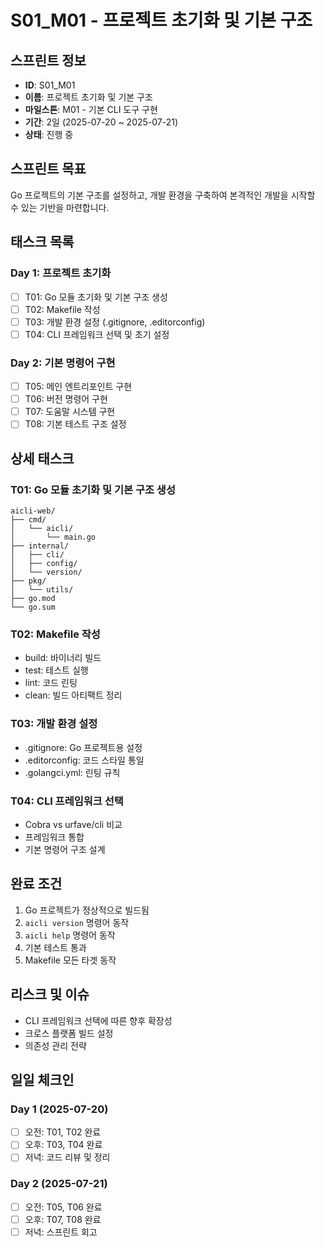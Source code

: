 # S01_M01 - 프로젝트 초기화 및 기본 구조

## 스프린트 정보
- **ID**: S01_M01
- **이름**: 프로젝트 초기화 및 기본 구조
- **마일스톤**: M01 - 기본 CLI 도구 구현
- **기간**: 2일 (2025-07-20 ~ 2025-07-21)
- **상태**: 진행 중

## 스프린트 목표
Go 프로젝트의 기본 구조를 설정하고, 개발 환경을 구축하여 본격적인 개발을 시작할 수 있는 기반을 마련합니다.

## 태스크 목록

### Day 1: 프로젝트 초기화
- [ ] T01: Go 모듈 초기화 및 기본 구조 생성
- [ ] T02: Makefile 작성
- [ ] T03: 개발 환경 설정 (.gitignore, .editorconfig)
- [ ] T04: CLI 프레임워크 선택 및 초기 설정

### Day 2: 기본 명령어 구현
- [ ] T05: 메인 엔트리포인트 구현
- [ ] T06: 버전 명령어 구현
- [ ] T07: 도움말 시스템 구현
- [ ] T08: 기본 테스트 구조 설정

## 상세 태스크

### T01: Go 모듈 초기화 및 기본 구조 생성
```
aicli-web/
├── cmd/
│   └── aicli/
│       └── main.go
├── internal/
│   ├── cli/
│   ├── config/
│   └── version/
├── pkg/
│   └── utils/
├── go.mod
└── go.sum
```

### T02: Makefile 작성
- build: 바이너리 빌드
- test: 테스트 실행
- lint: 코드 린팅
- clean: 빌드 아티팩트 정리

### T03: 개발 환경 설정
- .gitignore: Go 프로젝트용 설정
- .editorconfig: 코드 스타일 통일
- .golangci.yml: 린팅 규칙

### T04: CLI 프레임워크 선택
- Cobra vs urfave/cli 비교
- 프레임워크 통합
- 기본 명령어 구조 설계

## 완료 조건
1. Go 프로젝트가 정상적으로 빌드됨
2. `aicli version` 명령어 동작
3. `aicli help` 명령어 동작
4. 기본 테스트 통과
5. Makefile 모든 타겟 동작

## 리스크 및 이슈
- CLI 프레임워크 선택에 따른 향후 확장성
- 크로스 플랫폼 빌드 설정
- 의존성 관리 전략

## 일일 체크인
### Day 1 (2025-07-20)
- [ ] 오전: T01, T02 완료
- [ ] 오후: T03, T04 완료
- [ ] 저녁: 코드 리뷰 및 정리

### Day 2 (2025-07-21)
- [ ] 오전: T05, T06 완료
- [ ] 오후: T07, T08 완료
- [ ] 저녁: 스프린트 회고